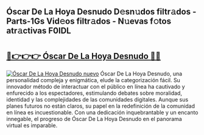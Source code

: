 ## Óscar De La Hoya Desnudo D𝚎sn𝚞dos filtr𝚊dos - Parts-1Gs Vid𝚎os filtr𝚊dos - N𝚞evas f𝚘tos atr𝚊ctivas F0IDL

# <h2><a href="http://mb2wzl2.tromn.icu/?c=%c3%93scar+De+La+Hoya+Desnudo">🔗👉👉👉 Óscar De La Hoya Desnudo 🔗🔗</a></h2>

[![Óscar De La Hoya Desnudo nuevo](https://i.imgur.com/pEAQMta.gif)](http://mb2wzl2.tromn.icu/?c=%c3%93scar+De+La+Hoya+Desnudo)
Óscar De La Hoya Desnudo, una personalidad compleja y enigmática, elude la categorización fácil. Su innovador método de interactuar con el público en línea ha cautivado y enfurecido a los espectadores, estimulando debates sobre moralidad, identidad y las complejidades de las comunidades digitales. Aunque sus planes futuros no están claros, su papel en la redefinición de la comunidad en línea es incuestionable. Con una dedicación inquebrantable y un encanto innegable, el progreso de Óscar De La Hoya Desnudo en el panorama virtual es imparable.
